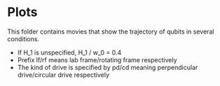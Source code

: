 # Plots

This folder contains movies that show the trajectory of qubits in several conditions.

* If H_1 is unspecified, H_1 / w_0 = 0.4
* Prefix lf/rf means lab frame/rotating frame respectively
* The kind of drive is specified by pd/cd meaning perpendicular drive/circular drive respectively
